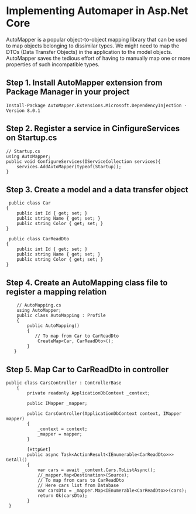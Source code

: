 # Implementing Automaper in Asp.Net Core
AutoMapper is a popular object-to-object mapping library that can be used to map objects belonging to dissimilar types. We might need to map the DTOs (Data Transfer Objects) in the application to the model objects. AutoMapper saves the tedious effort of having to manually map one or more properties of such incompatible types.

## Step 1. Install AutoMapper extension from Package Manager in your project
    Install-Package AutoMapper.Extensions.Microsoft.DependencyInjection -Version 8.0.1

## Step 2. Register a service in CinfigureServices on Startup.cs
    // Startup.cs
    using AutoMapper;
    public void ConfigureServices(IServiceCollection services){
        services.AddAutoMapper(typeof(Startup));
    }

## Step 3. Create a model and a data transfer object
     public class Car
    {
        public int Id { get; set; }
        public string Name { get; set; }
        public string Color { get; set; }
    }
    
     public class CarReadDto
    {
        public int Id { get; set; }
        public string Name { get; set; }
        public string Color { get; set; }
    }
    
 ## Step 4. Create an AutoMapping class file to register a mapping relation
        // AutoMapping.cs
        using AutoMapper;
        public class AutoMapping : Profile
        {
            public AutoMapping()
            {
               // To map from Car to CarReadDto
                CreateMap<Car, CarReadDto>();
            }
       }
       
 ## Step 5. Map Car to CarReadDto in controller
    public class CarsController : ControllerBase
        {
            private readonly ApplicationDbContext _context;

            public IMapper _mapper;

            public CarsController(ApplicationDbContext context, IMapper mapper)
            {
                _context = context;
                _mapper = mapper;
            }

            [HttpGet]
            public async Task<ActionResult<IEnumerable<CarReadDto>>> GetAll()
            {
                var cars = await _context.Cars.ToListAsync();
                //_mapper.Map<Destination>(Source);
                // To map from cars to CarReadDto
                // Here cars list from Database
                var carsDto = _mapper.Map<IEnumerable<CarReadDto>>(cars);
                return Ok(carsDto);
            }
     }
